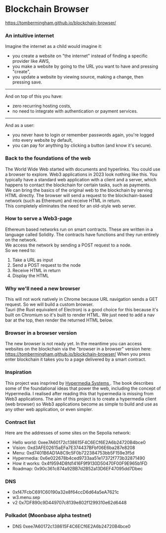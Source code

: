 # Blockchain Browser
https://tombermingham.github.io/blockchain-browser/

### An intuitive internet
Imagine the internet as a child would imagine it:
- you create a website on "the internet" instead of finding a specific provider like AWS,
- you make a website by going to the URL you want to have and pressing "create",
- you update a website by viewing source, making a change, then pressing save.
---
And on top of this you have:
- zero recurring hosting costs,
- no need to integrate with authentication or payment services.
---
And as a user:
- you never have to login or remember passwords again, you're logged into every website by default,
- you can pay for anything by clicking a button (and know it's secure).

### Back to the foundations of the web
The World Wide Web started with documents and hyperlinks. You could use a browser to explore. Web3 applications in 2023 look nothing like this. You typically have a standard web application with a client and a server, which happens to contact the blockchain for certain tasks, such as payments.  
We can bring the basics of the original web to the blockchain by serving HTML directly. The browser will send a request to the blockchain-based network (such as Ethereum) and receive HTML in return.  
This completely eliminates the need for an old-style web server.

### How to serve a Web3-page
Ethereum based networks run on smart contracts. These are written in a language called Solidity. The contracts have functions and they run entirely on the network.  
We access the network by sending a POST request to a node.  
So we need to:
1. Take a URL as input
2. Send a POST request to the node
3. Receive HTML in return
4. Display the HTML

### Why we'll need a new browser
This will not work natively in Chrome because URL navigation sends a GET request. So we will build a custom browser.  
Tauri (the Rust equivalent of Electron) is a good choice for this because it's built on Chromium so it's built to render HTML. We just need to add a nav bar at the top, then render the returned HTML below.

### Browser in a browser version
The new browser is not ready yet. In the meantime you can access websites on the blockchain via the "browser in a browser" version here: https://tombermingham.github.io/blockchain-browser/ 
When you press enter blockchain it takes you to a page delivered by a smart contract.

### Inspiration
This project was insprired by [Hypermedia Systems ](https://hypermedia.systems/). The book describes some of the foundational ideas that power the web, including the concept of Hypermedia. I realised after reading this that hypermedia is missing from Web3 applications. The aim of this project is to create a hypermedia client (web browser) so Web3 applications become as simple to build and use as any other web application, or even simpler.
 
### Contract list
Here are the addresses of some sites on the Sepolia network:
- Hello world: 0xee7A60172c138615F4C6ECf6E2A6b24720B4bce0
- Vision: 0xd3AFE02615aEFa7E374437BFbf06E6ba287e8208
- Menu: 0xd7401B6AD1A8C9c5F0b722384753bb5F159e3f5d
- Hypermedia: 0x6e022678b4ced9733aa51e17372f773b32871490
- How it works: 0x4f9594D8fd1416F9f9130D50470F00F9E965b1FD
- Roadmap: 0x90c361c874a92BB7d2B52a13D6EF47095dd7Dbec

### DNS
- 0xf47FcbC691C60190a32e8f64ccD6d64a5eA7621c
- w3.menu.sep
- v2 0x7DF890c9D449707c8139e802f1299310e62d6448

### Polkadot (Moonbase alpha testnet)
- DNS 0xee7A60172c138615F4C6ECf6E2A6b24720B4bce0
